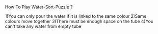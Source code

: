 How To Play Water-Sort-Puzzle ?
 
1)You can only pour the water if it is linked to the same colour
2)Same colours move together
3)There must be enough space on the tube
4)You can't take any water from empty tube
